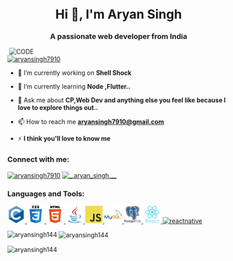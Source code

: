 <h1 align="center">Hi 👋, I'm Aryan Singh</h1>
<h3 align="center">A passionate web developer from India</h3>
<img align="right" src="https://i.pinimg.com/originals/81/17/8b/81178b47a8598f0c81c4799f2cdd4057.gif" alt="CODE" width="500" >

<p align="left"> <a href="https://twitter.com/aryansingh7910" target="blank"><img src="https://img.shields.io/twitter/follow/aryansingh7910?logo=twitter&style=for-the-badge" alt="aryansingh7910" /></a> </p>

- 🔭 I’m currently working on **Shell Shock**

- 🌱 I’m currently learning **Node ,Flutter..**

- 💬 Ask me about **CP,Web Dev and anything else you feel like because I love to explore things out..**

- 📫 How to reach me **aryansingh7910@gmail.com**

- ⚡ **I think you'll love to know me**

<h3 align="left">Connect with me:</h3>
<p align="left">
<a href="https://twitter.com/aryansingh7910" target="blank"><img align="center" src="https://raw.githubusercontent.com/rahuldkjain/github-profile-readme-generator/master/src/images/icons/Social/twitter.svg" alt="aryansingh7910" height="30" width="40" /></a>
<a href="https://instagram.com/_.aryan_singh.__" target="blank"><img align="center" src="https://raw.githubusercontent.com/rahuldkjain/github-profile-readme-generator/master/src/images/icons/Social/instagram.svg" alt="_.aryan_singh.__" height="30" width="40" /></a>
</p>

<h3 align="left">Languages and Tools:</h3>
<p align="left"> <a href="https://www.cprogramming.com/" target="_blank" rel="noreferrer"> <img src="https://raw.githubusercontent.com/devicons/devicon/master/icons/c/c-original.svg" alt="c" width="40" height="40"/> </a> <a href="https://www.w3schools.com/css/" target="_blank" rel="noreferrer"> <img src="https://raw.githubusercontent.com/devicons/devicon/master/icons/css3/css3-original-wordmark.svg" alt="css3" width="40" height="40"/> </a> <a href="https://www.w3.org/html/" target="_blank" rel="noreferrer"> <img src="https://raw.githubusercontent.com/devicons/devicon/master/icons/html5/html5-original-wordmark.svg" alt="html5" width="40" height="40"/> </a> <a href="https://www.java.com" target="_blank" rel="noreferrer"> <img src="https://raw.githubusercontent.com/devicons/devicon/master/icons/java/java-original.svg" alt="java" width="40" height="40"/> </a> <a href="https://developer.mozilla.org/en-US/docs/Web/JavaScript" target="_blank" rel="noreferrer"> <img src="https://raw.githubusercontent.com/devicons/devicon/master/icons/javascript/javascript-original.svg" alt="javascript" width="40" height="40"/> </a> <a href="https://www.mysql.com/" target="_blank" rel="noreferrer"> <img src="https://raw.githubusercontent.com/devicons/devicon/master/icons/mysql/mysql-original-wordmark.svg" alt="mysql" width="40" height="40"/> </a> <a href="https://www.postgresql.org" target="_blank" rel="noreferrer"> <img src="https://raw.githubusercontent.com/devicons/devicon/master/icons/postgresql/postgresql-original-wordmark.svg" alt="postgresql" width="40" height="40"/> </a> <a href="https://reactjs.org/" target="_blank" rel="noreferrer"> <img src="https://raw.githubusercontent.com/devicons/devicon/master/icons/react/react-original-wordmark.svg" alt="react" width="40" height="40"/> </a> <a href="https://reactnative.dev/" target="_blank" rel="noreferrer"> <img src="https://reactnative.dev/img/header_logo.svg" alt="reactnative" width="40" height="40"/> </a> </p>

<p><img align="left" src="https://github-readme-stats.vercel.app/api/top-langs?username=aryansingh144&show_icons=true&locale=en&layout=compact" alt="aryansingh144" /></p>

<p>&nbsp;<img align="center" src="https://github-readme-stats.vercel.app/api?username=aryansingh144&show_icons=true&locale=en" alt="aryansingh144" /></p>

<p><img align="center" src="https://github-readme-streak-stats.herokuapp.com/?user=aryansingh144&" alt="aryansingh144" /></p>

